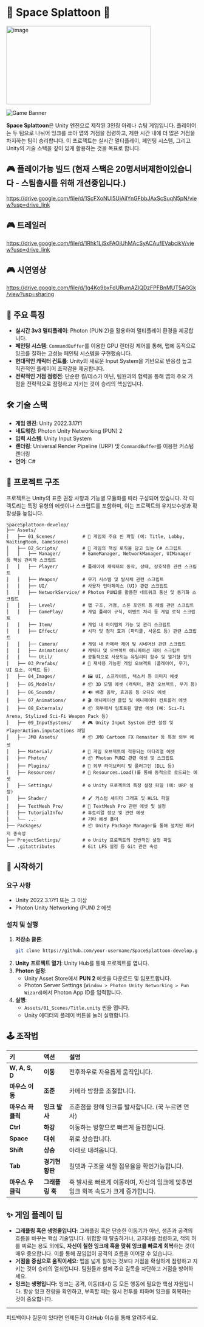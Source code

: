 # 🚀 Space Splattoon 🚀
<img width="380" height="206" alt="image" src="https://github.com/user-attachments/assets/de1aee60-11fe-4a77-8d1b-ab02514c4f68" />

![Game Banner](https://via.placeholder.com/800x300.png?text=Space+Splattoon)

**Space Splattoon**은 Unity 엔진으로 제작된 3인칭 아레나 슈팅 게임입니다. 플레이어는 두 팀으로 나뉘어 잉크를 쏘아 맵의 거점을 점령하고, 제한 시간 내에 더 많은 거점을 차지하는 팀이 승리합니다. 이 프로젝트는 실시간 멀티플레이, 페인팅 시스템, 그리고 Unity의 기술 스택을 깊이 있게 활용하는 것을 목표로 합니다.

## 🎮 플레이가능 빌드 (현재 스팩은 20명서버제한이있습니다 - 스팀출시를 위해 개선중입니다.)
https://drive.google.com/file/d/1ScFXoNUl5UiAilYnGFbbJAxScSuqN5pN/view?usp=drive_link


## 🎮 트레일러
https://drive.google.com/file/d/1Rhk1LjSxFAOiUhMAcSyACAufEVabcikV/view?usp=drive_link

## 🎮 시연영상
https://drive.google.com/file/d/1g4Ko9bxFdURumAZlQDzFPFBnMUT5AGGk/view?usp=sharing

## 🌟 주요 특징

*   **실시간 3v3 멀티플레이**: Photon (PUN 2)을 활용하여 멀티플레이 환경을 제공합니다.
*   **페인팅 시스템**: `CommandBuffer`를 이용한 GPU 렌더링 제어를 통해, 맵에 동적으로 잉크를 칠하는 고성능 페인팅 시스템을 구현했습니다.
*   **현대적인 캐릭터 컨트롤**: Unity의 새로운 Input System을 기반으로 반응성 높고 직관적인 플레이어 조작감을 제공합니다.
*   **전략적인 거점 점령전**: 단순한 킬/데스가 아닌, 팀원과의 협력을 통해 맵의 주요 거점을 전략적으로 점령하고 지키는 것이 승리의 핵심입니다.

## 🛠️ 기술 스택

*   **게임 엔진**: Unity 2022.3.17f1
*   **네트워킹**: Photon Unity Networking (PUN) 2
*   **입력 시스템**: Unity Input System
*   **렌더링**: Universal Render Pipeline (URP) 및 `CommandBuffer`를 이용한 커스텀 렌더링
*   **언어**: C#

## 📂 프로젝트 구조

프로젝트는 Unity의 표준 권장 사항과 기능별 모듈화를 따라 구성되어 있습니다. 각 디렉토리는 특정 유형의 에셋이나 스크립트를 포함하며, 이는 프로젝트의 유지보수성과 확장성을 높입니다.

```
SpaceSplattoon-develop/
├── Assets/
│   ├── 01_Scenes/          # 📜 게임의 주요 씬 파일 (예: Title, Lobby, WaitingRoom, GameScene)
│   ├── 02_Scripts/         # 🧠 게임의 핵심 로직을 담고 있는 C# 스크립트
│   │   ├── Manager/        # GameManager, NetworkManager, UIManager 등 핵심 관리자 스크립트
│   │   ├── Player/         # 플레이어 캐릭터의 동작, 상태, 상호작용 관련 스크립트
│   │   ├── Weapon/         # 무기 시스템 및 발사체 관련 스크립트
│   │   ├── UI/             # 사용자 인터페이스 (UI) 관련 스크립트
│   │   ├── NetworkService/ # Photon PUN2를 활용한 네트워크 통신 및 동기화 스크립트
│   │   ├── Level/          # 맵 구조, 거점, 스폰 포인트 등 레벨 관련 스크립트
│   │   ├── GamePlay/       # 게임 플레이 규칙, 이벤트 처리 등 게임 로직 스크립트
│   │   ├── Item/           # 게임 내 아이템의 기능 및 관리 스크립트
│   │   ├── Effect/         # 시각 및 청각 효과 (파티클, 사운드 등) 관련 스크립트
│   │   ├── Camera/         # 게임 내 카메라 제어 및 시네머신 관련 스크립트
│   │   ├── Animations/     # 캐릭터 및 오브젝트 애니메이션 제어 스크립트
│   │   └── Util/           # 공통적으로 사용되는 유틸리티 함수 및 열거형 정의
│   ├── 03_Prefabs/         # 🧱 재사용 가능한 게임 오브젝트 (플레이어, 무기, UI 요소, 이펙트 등)
│   ├── 04_Images/          # 🖼️ UI, 스프라이트, 텍스처 등 이미지 에셋
│   ├── 05_Models/          # 📦 3D 모델 에셋 (캐릭터, 환경 오브젝트, 무기 등)
│   ├── 06_Sounds/          # 🔊 배경 음악, 효과음 등 오디오 에셋
│   ├── 07_Animations/      # 🎬 애니메이션 클립 및 애니메이터 컨트롤러 에셋
│   ├── 08_Externals/       # 📦 외부에서 임포트된 일반 에셋 (예: Sci-Fi Arena, Stylized Sci-Fi Weapon Pack 등)
│   ├── 09_InputSystems/    # 🎮 Unity Input System 관련 설정 및 PlayerAction.inputactions 파일
│   ├── JMO Assets/         # 📦 JMO Cartoon FX Remaster 등 특정 외부 에셋
│   ├── Material/           # 🎨 게임 오브젝트에 적용되는 머티리얼 에셋
│   ├── Photon/             # 📦 Photon PUN2 관련 에셋 및 스크립트
│   ├── Plugins/            # 🧩 외부 라이브러리 및 플러그인 (DLL 등)
│   ├── Resources/          # 📂 Resources.Load()를 통해 동적으로 로드되는 에셋
│   ├── Settings/           # ⚙️ Unity 프로젝트의 특정 설정 파일 (예: URP 설정)
│   ├── Shader/             # 🖌️ 커스텀 셰이더 그래프 및 HLSL 파일
│   ├── TextMesh Pro/       # 📝 TextMesh Pro 관련 에셋 및 설정
│   ├── TutorialInfo/       # 튜토리얼 정보 및 관련 에셋
│   └── ...                 # 기타 에셋 폴더
├── Packages/               # 📦 Unity Package Manager를 통해 설치된 패키지 종속성
├── ProjectSettings/        # ⚙️ Unity 프로젝트의 전반적인 설정 파일
└── .gitattributes          # Git LFS 설정 등 Git 관련 속성
```

## 🚀 시작하기

### 요구 사항

*   Unity 2022.3.17f1 또는 그 이상
*   Photon Unity Networking (PUN) 2 에셋

### 설치 및 실행

1.  **저장소 클론**:
    ```bash
    git clone https://github.com/your-username/SpaceSplattoon-develop.git
    ```
2.  **Unity 프로젝트 열기**: Unity Hub를 통해 프로젝트를 엽니다.
3.  **Photon 설정**:
    *   Unity Asset Store에서 **PUN 2** 에셋을 다운로드 및 임포트합니다.
    *   Photon Server Settings (`Window > Photon Unity Networking > Pun Wizard`)에서 Photon App ID를 입력합니다.
4.  **실행**:
    *   `Assets/01_Scenes/Title.unity` 씬을 엽니다.
    *   Unity 에디터의 플레이 버튼을 눌러 실행합니다.

## 🕹️ 조작법

| 키 | 액션 | 설명 |
| :--- | :--- | :--- |
| **W, A, S, D** | **이동** | 전후좌우로 자유롭게 움직입니다. |
| **마우스 이동** | **조준** | 카메라 방향을 조절합니다. |
| **마우스 좌클릭** | **잉크 발사** | 조준점을 향해 잉크를 발사합니다. (꾹 누르면 연사) |
| **Ctrl** | **하강** | 이동하는 방향으로 빠르게 돌진합니다. |
| **Space** | **대쉬** | 위로 상승합니다. |
| **Shift** | **상승** | 아래로 내려옵니다. |
| **Tab** | **경기현황판** | 킬뎃과 구조물 색칠 점유율을 확인가능합니다.|
| **마우스 우클릭** | **그래플링 훅** | 훅 발사로 빠르게 이동하며, 자신의 잉크에 맞추면 잉크 회복 속도가 크게 증가합니다. |

## ✨ 게임 플레이 팁

*   **그래플링 훅은 생명줄입니다**: 그래플링 훅은 단순한 이동기가 아닌, 생존과 공격의 흐름을 바꾸는 핵심 기술입니다. 위험할 때 탈출하거나, 고지대를 점령하고, 적의 허를 찌르는 용도 외에도, **자신이 칠한 잉크에 훅을 맞춰 잉크를 빠르게 회복**하는 것이 매우 중요합니다. 이를 통해 끊임없이 공격의 흐름을 이어갈 수 있습니다.
*   **거점을 중심으로 움직이세요**: 맵을 넓게 칠하는 것보다 거점을 확실하게 점령하고 지키는 것이 승리의 열쇠입니다. 팀원들과 함께 주요 길목을 차단하고 거점을 방어하세요.
*   **잉크는 생명입니다**: 잉크는 공격, 이동(대시) 등 모든 행동에 필요한 핵심 자원입니다. 항상 잉크 잔량을 확인하고, 부족할 때는 잠시 전투를 피하며 잉크를 회복하는 것이 중요합니다.

---

피드백이나 질문이 있다면 언제든지 GitHub 이슈를 통해 알려주세요.
